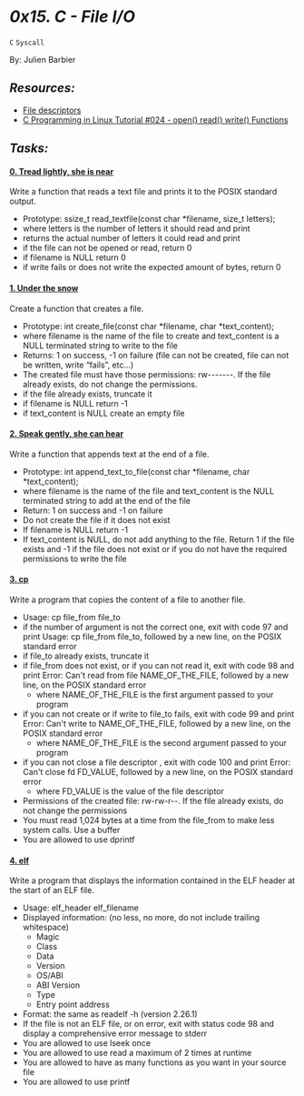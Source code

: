 # *0x15. C - File I/O*
`C`        `Syscall`

By: Julien Barbier

## *Resources:*

- [File descriptors](https://en.wikipedia.org/wiki/File_descriptor)
- [C Programming in Linux Tutorial #024 - open() read() write() Functions](https://www.youtube.com/watch?v=e-srF6c3TJ8)

## *Tasks:*

#### [0. Tread lightly, she is near](0-read_textfile.c)

Write a function that reads a text file and prints it to the POSIX standard output.

- Prototype: ssize_t read_textfile(const char *filename, size_t letters);
- where letters is the number of letters it should read and print
- returns the actual number of letters it could read and print
- if the file can not be opened or read, return 0
- if filename is NULL return 0
- if write fails or does not write the expected amount of bytes, return 0

#### [1. Under the snow](1-create_file.c)

Create a function that creates a file.

- Prototype: int create_file(const char *filename, char *text_content);
- where filename is the name of the file to create and text_content is a NULL terminated string to write to the file
- Returns: 1 on success, -1 on failure (file can not be created, file can not be written, write “fails”, etc…)
- The created file must have those permissions: rw-------. If the file already exists, do not change the permissions.
- if the file already exists, truncate it
- if filename is NULL return -1
- if text_content is NULL create an empty file

#### [2. Speak gently, she can hear](2-append_text_to_file.c)

Write a function that appends text at the end of a file.

- Prototype: int append_text_to_file(const char *filename, char *text_content);
- where filename is the name of the file and text_content is the NULL terminated string to add at the end of the file
- Return: 1 on success and -1 on failure
- Do not create the file if it does not exist
- If filename is NULL return -1
- If text_content is NULL, do not add anything to the file. Return 1 if the file exists and -1 if the file does not exist or if you do not have the required permissions to write the file

#### [3. cp](3-cp.c)

Write a program that copies the content of a file to another file.

- Usage: cp file_from file_to
- if the number of argument is not the correct one, exit with code 97 and print Usage: cp file_from file_to, followed by a new line, on the POSIX standard error
- if file_to already exists, truncate it
- if file_from does not exist, or if you can not read it, exit with code 98 and print Error: Can't read from file NAME_OF_THE_FILE, followed by a new line, on the POSIX standard error
   - where NAME_OF_THE_FILE is the first argument passed to your program
- if you can not create or if write to file_to fails, exit with code 99 and print Error: Can't write to NAME_OF_THE_FILE, followed by a new line, on the POSIX standard error
   - where NAME_OF_THE_FILE is the second argument passed to your program
- if you can not close a file descriptor , exit with code 100 and print Error: Can't close fd FD_VALUE, followed by a new line, on the POSIX standard error
   - where FD_VALUE is the value of the file descriptor
- Permissions of the created file: rw-rw-r--. If the file already exists, do not change the permissions
- You must read 1,024 bytes at a time from the file_from to make less system calls. Use a buffer
- You are allowed to use dprintf

#### [4. elf](100-elf_header.c)

Write a program that displays the information contained in the ELF header at the start of an ELF file.

- Usage: elf_header elf_filename
- Displayed information: (no less, no more, do not include trailing whitespace)
     - Magic
     - Class
     - Data
     - Version
     - OS/ABI
     - ABI Version
     - Type
     - Entry point address
- Format: the same as readelf -h (version 2.26.1)
- If the file is not an ELF file, or on error, exit with status code 98 and display a comprehensive error message to stderr
- You are allowed to use lseek once
- You are allowed to use read a maximum of 2 times at runtime
- You are allowed to have as many functions as you want in your source file
- You are allowed to use printf
